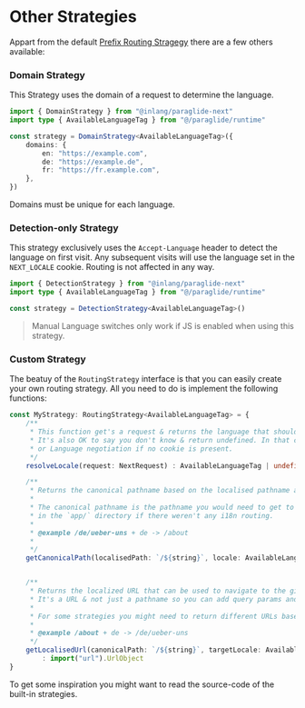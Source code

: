 # Other Strategies

Appart from the default [Prefix Routing Stragegy](prefix-strategy) there are a few others available:

### Domain Strategy

This Strategy uses the domain of a request to determine the language.

```ts
import { DomainStrategy } from "@inlang/paraglide-next"
import type { AvailableLanguageTag } from "@/paraglide/runtime"

const strategy = DomainStrategy<AvailableLanguageTag>({
	domains: {
		en: "https://example.com",
		de: "https://example.de",
		fr: "https://fr.example.com",
	},
})
```

Domains must be unique for each language.

### Detection-only Strategy

This strategy exclusively uses the `Accept-Language` header to detect the language on first visit. Any subsequent visits will use the language set in the `NEXT_LOCALE` cookie. Routing is not affected in any way.

```ts
import { DetectionStrategy } from "@inlang/paraglide-next"
import type { AvailableLanguageTag } from "@/paraglide/runtime"

const strategy = DetectionStrategy<AvailableLanguageTag>()
```

> Manual Language switches only work if JS is enabled when using this strategy.

### Custom Strategy

The beatuy of the `RoutingStrategy` interface is that you can easily create your own routing strategy. All you need to do is implement the following functions:

```ts
const MyStrategy: RoutingStrategy<AvailableLanguageTag> = {
	/**
	 * This function get's a request & returns the language that should be used.
	 * It's also OK to say you don't know & return undefined. In that case the Language Cookie will be used,
	 * or Language negotiation if no cookie is present.
 	 */
	resolveLocale(request: NextRequest) : AvailableLanguageTag | undefined

	/**
	 * Returns the canonical pathname based on the localised pathname and it's language.
	 *
	 * The canonical pathname is the pathname you would need to get to the page you want
	 * in the `app/` directory if there weren't any i18n routing.
	 *
	 * @example /de/ueber-uns + de -> /about
	 *
	 */
	getCanonicalPath(localisedPath: `/${string}`, locale: AvailableLanguageTag): `/${string}`


	/**
	 * Returns the localized URL that can be used to navigate to the given path in the given language.
	 * It's a URL & not just a pathname so you can add query params and use other domains.
	 *
	 * For some strategies you might need to return different URLs based on if it's a language switch or not.
	 *
	 * @example /about + de -> /de/ueber-uns
	 */
	getLocalisedUrl(canonicalPath: `/${string}`, targetLocale: AvailableLanguageTag, isLanugageSwitch: boolean)
		: import("url").UrlObject
}
```

To get some inspiration you might want to read the source-code of the built-in strategies.

